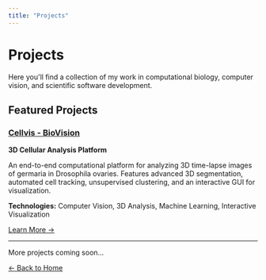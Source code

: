 ```yaml
---
title: "Projects"
---
```


# Projects

Here you'll find a collection of my work in computational biology, computer vision, and scientific software development.

## Featured Projects

### [Cellvis - BioVision](cellvis)

**3D Cellular Analysis Platform**

An end-to-end computational platform for analyzing 3D time-lapse images of germaria in Drosophila ovaries. Features advanced 3D segmentation, automated cell tracking, unsupervised clustering, and an interactive GUI for visualization.

**Technologies:** Computer Vision, 3D Analysis, Machine Learning, Interactive Visualization

[Learn More →](cellvis)

---

More projects coming soon...

[← Back to Home](/)
